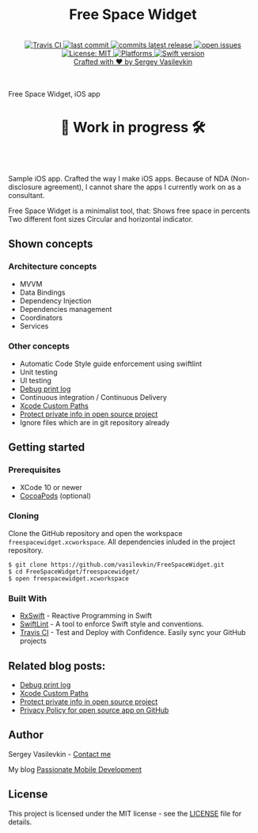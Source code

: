 <h1 align="center">Free Space Widget</h1>

<br />

<div align="center">
<!-- Travis CI -->
<a href="https://travis-ci.org/vasilevkin/FreeSpaceWidget">
<img src="https://travis-ci.org/vasilevkin/FreeSpaceWidget.svg?branch=master" alt="Travis CI">

<!-- Last commit -->
<a href="https://github.com/vasilevkin/FreeSpaceWidget/commits/master">
<img src="https://img.shields.io/github/last-commit/vasilevkin/FreeSpaceWidget.svg" alt="last commit">

<!-- Commits since latest release-->
<a href="https://github.com/vasilevkin/FreeSpaceWidget/releases">
<img src="https://img.shields.io/github/commits-since/vasilevkin/FreeSpaceWidget/latest.svg" alt="commits latest release">

<!-- Open issues -->
<a href="https://github.com/vasilevkin/FreeSpaceWidget/issues">
<img src="https://img.shields.io/github/issues-raw/vasilevkin/FreeSpaceWidget.svg" alt="open issues">

<!-- License: MIT -->
<a href="https://opensource.org/licenses/MIT">
<img src="https://img.shields.io/badge/License-MIT-yellow.svg" alt="License: MIT">

<!-- Platforms -->
<a href="https://developer.apple.com/develop/">
<img src="https://img.shields.io/badge/platform-iOS-lightgrey.svg" alt="Platforms">

<!-- Swift version -->
<a href="https://developer.apple.com/swift/">
<img src="https://img.shields.io/badge/Swift-5-orange.svg?style=flat" alt="Swift version">
</div>

<div align="center">
<sub><a href="https://svasilevkin.wordpress.com/">Crafted with ❤︎ by Sergey Vasilevkin</a></sub>
</div>

<br />

<br />


Free Space Widget, iOS app

<h1 align="center">👷 Work in progress 🛠️</h1>

<br />

<br />


Sample iOS app. Crafted the way I make iOS apps. Because of NDA (Non-disclosure agreement), I cannot share the apps I currently work on as a consultant.

Free Space Widget is a minimalist tool, that:
Shows free space in percents
Two different font sizes
Circular and horizontal indicator.

## Shown concepts

### Architecture concepts

* MVVM
* Data Bindings
* Dependency Injection
* Dependencies management
* Coordinators
* Services

### Other concepts

* Automatic Code Style guide enforcement using swiftlint
* Unit testing
* UI testing
* [Debug print log](https://svasilevkin.wordpress.com/2019/03/24/debug-print-log/)
* Continuous integration / Continuous Delivery
* [Xcode Custom Paths](https://svasilevkin.wordpress.com/2019/04/03/xcode-custom-paths/)
* [Protect private info in open source project](https://svasilevkin.wordpress.com/2019/04/03/protect-private-info-in-open-source-project/)
* Ignore files which are in git repository already


## Getting started

### Prerequisites

* XCode 10 or newer
* [CocoaPods](https://cocoapods.org) (optional)

### Cloning

Clone the GitHub repository and open the workspace `freespacewidget.xcworkspace`.
All dependencies inluded in the project repository.

```
$ git clone https://github.com/vasilevkin/FreeSpaceWidget.git
$ cd FreeSpaceWidget/freespacewidget/
$ open freespacewidget.xcworkspace
```

### Built With

- [RxSwift](https://github.com/ReactiveX/RxSwift) - Reactive Programming in Swift 
- [SwiftLint](https://github.com/realm/SwiftLint) - A tool to enforce Swift style and conventions.
- [Travis CI](https://travis-ci.org) - Test and Deploy with Confidence. Easily sync your GitHub projects


## Related blog posts:

* [Debug print log](https://svasilevkin.wordpress.com/2019/03/24/debug-print-log/)
* [Xcode Custom Paths](https://svasilevkin.wordpress.com/2019/04/03/xcode-custom-paths/)
* [Protect private info in open source project](https://svasilevkin.wordpress.com/2019/04/03/protect-private-info-in-open-source-project/)
* [Privacy Policy for open source app on GitHub](https://svasilevkin.wordpress.com/2019/04/13/privacy-policy-for-open-source-app-on-github/)

## Author

Sergey Vasilevkin - [Contact me](https://svasilevkin.wordpress.com/contact-me/)

My blog
[Passionate Mobile Development](https://svasilevkin.wordpress.com/blog/)

## License

This project is licensed under the MIT license - see the [LICENSE](LICENSE) file for details.

